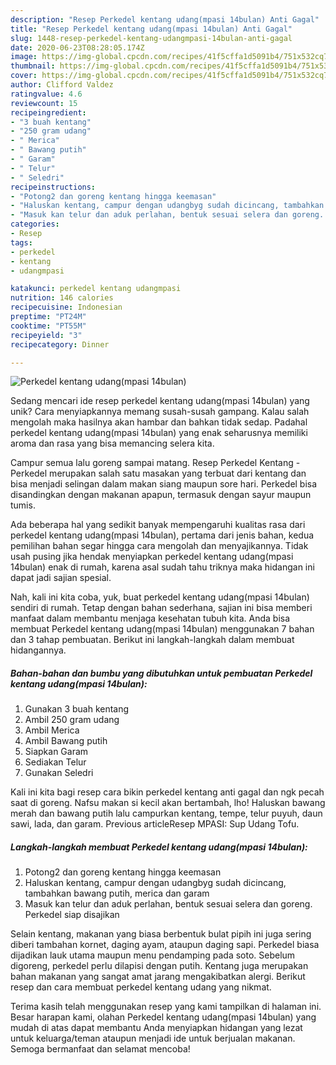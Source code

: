 ```yaml
---
description: "Resep Perkedel kentang udang(mpasi 14bulan) Anti Gagal"
title: "Resep Perkedel kentang udang(mpasi 14bulan) Anti Gagal"
slug: 1448-resep-perkedel-kentang-udangmpasi-14bulan-anti-gagal
date: 2020-06-23T08:28:05.174Z
image: https://img-global.cpcdn.com/recipes/41f5cffa1d5091b4/751x532cq70/perkedel-kentang-udangmpasi-14bulan-foto-resep-utama.jpg
thumbnail: https://img-global.cpcdn.com/recipes/41f5cffa1d5091b4/751x532cq70/perkedel-kentang-udangmpasi-14bulan-foto-resep-utama.jpg
cover: https://img-global.cpcdn.com/recipes/41f5cffa1d5091b4/751x532cq70/perkedel-kentang-udangmpasi-14bulan-foto-resep-utama.jpg
author: Clifford Valdez
ratingvalue: 4.6
reviewcount: 15
recipeingredient:
- "3 buah kentang"
- "250 gram udang"
- " Merica"
- " Bawang putih"
- " Garam"
- " Telur"
- " Seledri"
recipeinstructions:
- "Potong2 dan goreng kentang hingga keemasan"
- "Haluskan kentang, campur dengan udangbyg sudah dicincang, tambahkan bawang putih, merica dan garam"
- "Masuk kan telur dan aduk perlahan, bentuk sesuai selera dan goreng. Perkedel siap disajikan"
categories:
- Resep
tags:
- perkedel
- kentang
- udangmpasi

katakunci: perkedel kentang udangmpasi 
nutrition: 146 calories
recipecuisine: Indonesian
preptime: "PT24M"
cooktime: "PT55M"
recipeyield: "3"
recipecategory: Dinner

---
```



![Perkedel kentang udang(mpasi 14bulan)](https://img-global.cpcdn.com/recipes/41f5cffa1d5091b4/751x532cq70/perkedel-kentang-udangmpasi-14bulan-foto-resep-utama.jpg)

Sedang mencari ide resep perkedel kentang udang(mpasi 14bulan) yang unik? Cara menyiapkannya memang susah-susah gampang. Kalau salah mengolah maka hasilnya akan hambar dan bahkan tidak sedap. Padahal perkedel kentang udang(mpasi 14bulan) yang enak seharusnya memiliki aroma dan rasa yang bisa memancing selera kita.

Campur semua lalu goreng sampai matang. Resep Perkedel Kentang - Perkedel merupakan salah satu masakan yang terbuat dari kentang dan bisa menjadi selingan dalam makan siang maupun sore hari. Perkedel bisa disandingkan dengan makanan apapun, termasuk dengan sayur maupun tumis.

Ada beberapa hal yang sedikit banyak mempengaruhi kualitas rasa dari perkedel kentang udang(mpasi 14bulan), pertama dari jenis bahan, kedua pemilihan bahan segar hingga cara mengolah dan menyajikannya. Tidak usah pusing jika hendak menyiapkan perkedel kentang udang(mpasi 14bulan) enak di rumah, karena asal sudah tahu triknya maka hidangan ini dapat jadi sajian spesial.


Nah, kali ini kita coba, yuk, buat perkedel kentang udang(mpasi 14bulan) sendiri di rumah. Tetap dengan bahan sederhana, sajian ini bisa memberi manfaat dalam membantu menjaga kesehatan tubuh kita. Anda bisa membuat Perkedel kentang udang(mpasi 14bulan) menggunakan 7 bahan dan 3 tahap pembuatan. Berikut ini langkah-langkah dalam membuat hidangannya.

<!--inarticleads1-->

##### Bahan-bahan dan bumbu yang dibutuhkan untuk pembuatan Perkedel kentang udang(mpasi 14bulan):

1. Gunakan 3 buah kentang
1. Ambil 250 gram udang
1. Ambil  Merica
1. Ambil  Bawang putih
1. Siapkan  Garam
1. Sediakan  Telur
1. Gunakan  Seledri


Kali ini kita bagi resep cara bikin perkedel kentang anti gagal dan ngk pecah saat di goreng. Nafsu makan si kecil akan bertambah, lho! Haluskan bawang merah dan bawang putih lalu campurkan kentang, tempe, telur puyuh, daun sawi, lada, dan garam. Previous articleResep MPASI: Sup Udang Tofu. 

<!--inarticleads2-->

##### Langkah-langkah membuat Perkedel kentang udang(mpasi 14bulan):

1. Potong2 dan goreng kentang hingga keemasan
1. Haluskan kentang, campur dengan udangbyg sudah dicincang, tambahkan bawang putih, merica dan garam
1. Masuk kan telur dan aduk perlahan, bentuk sesuai selera dan goreng. Perkedel siap disajikan


Selain kentang, makanan yang biasa berbentuk bulat pipih ini juga sering diberi tambahan kornet, daging ayam, ataupun daging sapi. Perkedel biasa dijadikan lauk utama maupun menu pendamping pada soto. Sebelum digoreng, perkedel perlu dilapisi dengan putih. Kentang juga merupakan bahan makanan yang sangat amat jarang mengakibatkan alergi. Berikut resep dan cara membuat perkedel kentang udang yang nikmat. 

Terima kasih telah menggunakan resep yang kami tampilkan di halaman ini. Besar harapan kami, olahan Perkedel kentang udang(mpasi 14bulan) yang mudah di atas dapat membantu Anda menyiapkan hidangan yang lezat untuk keluarga/teman ataupun menjadi ide untuk berjualan makanan. Semoga bermanfaat dan selamat mencoba!
